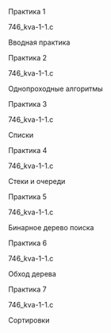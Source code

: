 Практика 1 

746_kva-1-1.c 

Вводная практика 

Практика 2 

746_kva-1-1.c 

Однопроходные алгоритмы 

Практика 3 

746_kva-1-1.c 

Списки 

Практика 4 

746_kva-1-1.c 

Стеки и очереди 

Практика 5 

746_kva-1-1.c 

Бинарное дерево поиска 

Практика 6 

746_kva-1-1.c 

Обход дерева 

Практика 7 

746_kva-1-1.c 

Сортировки

